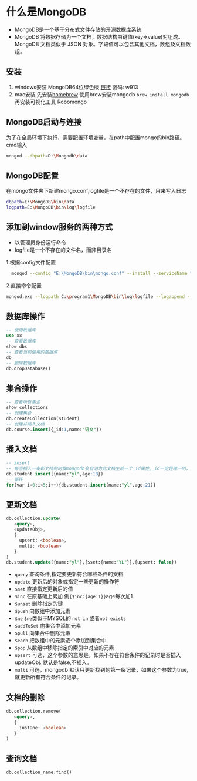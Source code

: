 # 什么是MongoDB

- MongoDB是一个基于分布式文件存储的开源数据库系统
- MongoDB 将数据存储为一个文档，数据结构由键值(key=>value)对组成。MongoDB 文档类似于 JSON 对象。字段值可以包含其他文档，数组及文档数组。

## 安装

1. windows安装
  MongoDB64位绿色版 [链接](https://pan.baidu.com/s/1EkAB2SrcU1mfMfff_WDxtA) 密码: w913
2. mac安装
  先安装[homebrew](http://brew.sh/)
  使用brew安装mongodb ` brew install mongodb `
  再安装可视化工具 Robomongo

## MongoDB启动与连接

  为了在全局环境下执行，需要配置环境变量，在path中配置mongo的bin路径。
  cmd输入

  ```bash
  mongod --dbpath=D:\Mongodb\data
  ```

## MongoDB配置
  
  在mongo文件夹下新建mongo.conf,logfile是一个不存在的文件，用来写入日志

  ```bash
  dbpath=E:\MongoDB\bin\data
  logpath=E:\MongoDB\bin\log\logfile
  ```

## 添加到window服务的两种方式

- 以管理员身份运行命令
- logfile是一个不存在的文件名，而非目录名

1.根据config文件配置

```bash
  mongod --config "E:\MongoDB\bin\mongo.conf" --install --serviceName "MongoDB"
```

2.直接命令配置

```bash
mongod.exe --logpath C:\program1\MongoDB\bin\log\logfile --logappend --dbpath C:\program1\MongoDB\bin\data --serviceName MongoDB --install
```

## 数据库操作

```sql
-- 使用数据库
use xx
-- 查看数据库
show dbs
-- 查看当前使用的数据库
db
-- 删除数据库
db.dropDatabase()
```

## 集合操作

```sql
-- 查看所有集合
show collections
-- 创建集合
db.createCollection(student)
-- 创建并插入文档
db.course.insert({_id:1,name:"语文"})
```

## 插入文档

```sql
-- insert
-- 每当插入一条新文档的时候mongodb会自动为此文档生成一个_id属性,_id一定是唯一的，用来唯一标识一个文档 _id也可以直接指定，但如果数据库中此集合下已经有此_id的话插入会失败
db.student insert({name:"yl",age:18})
-- 循环
for(var i=0;i<5;i++){db.student.insert(name:"yl",age:21)}
```

## 更新文档

```sql
db.collection.update(
   <query>,
   <updateObj>,
   {
     upsert: <boolean>,
     multi: <boolean>
   }
)
db.student.update({name:"yl"},{$set:{name:"YL"}},{upsert: false})
```

- `query` 查询条件,指定要更新符合哪些条件的文档
- `update` 更新后的对象或指定一些更新的操作符
- `$set` 直接指定更新后的值
- `$inc` 在原基础上累加 例`{$inc:{age:1}}`age每次加1
- `$unset` 删除指定的键
- `$push` 向数组中添加元素
- `$ne` `$ne`类似于MYSQL的 `not in` 或者`not exists`
- `$addToSet` 向集合中添加元素
- `$pull` 向集合中删除元素
- `$each` 把数组中的元素逐个添加到集合中
- `$pop` 从数组中移除指定的索引中对应的元素
- `upsert` 可选，这个参数的意思是，如果不存在符合条件的记录时是否插入updateObj. 默认是false,不插入。
- `multi` 可选，mongodb 默认只更新找到的第一条记录，如果这个参数为true,就更新所有符合条件的记录。

## 文档的删除

```sql
db.collection.remove(
   <query>,
   {
     justOne: <boolean>
   }
)
```

## 查询文档

```sql
db.collection_name.find()
```
